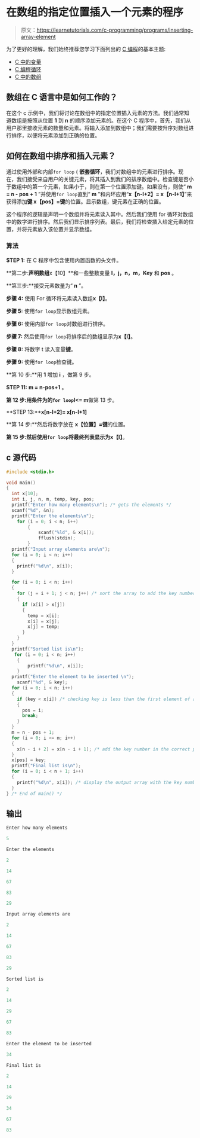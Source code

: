 # 在数组的指定位置插入一个元素的程序

> 原文：<https://learnetutorials.com/c-programming/programs/inserting-array-element>

为了更好的理解，我们始终推荐您学习下面列出的 [C 编程](../ "C programming")的基本主题:

*   [C 中的变量](../../c-programming/variables)
*   [C 编程循环](../../c-programming/loops "C programming loops")
*   [C 中的数组](../../c-programming/array)

## 数组在 C 语言中是如何工作的？

在这个 c 示例中，我们将讨论在数组中的指定位置插入元素的方法。我们通常知道数组是按照从位置 **1** 到 **n** 的顺序添加元素的。在这个 C 程序中，首先，我们从用户那里接收元素的数量和元素。将输入添加到数组中；我们需要按升序对数组进行排序，以便将元素添加到正确的位置。

## 如何在数组中排序和插入元素？

通过使用外部和内部`for loop` ( **嵌套循环**，我们对数组中的元素进行排序。现在，我们接受来自用户的关键元素，将其插入到我们的排序数组中。检查键是否小于数组中的第一个元素，如果小于，则在第一个位置添加键。如果没有，则使“ **m = n - pos + 1** ”并使用`for loop`直到“ **m** ”和内环应用“**x【n-I+2】= x【n-I+1】**”来获得添加**键 x【pos】=键**的位置。显示数组，键元素在正确的位置。

这个程序的逻辑是声明一个数组并将元素读入其中。然后我们使用 for 循环对数组中的数字进行排序。然后我们显示排序列表。最后，我们将检查插入给定元素的位置，并将元素放入该位置并显示数组。

### 算法

**STEP 1:** 在 C 程序中包含使用内置函数的头文件。

**第二步:**声明数组**x【10】**和一些整数变量 **I，j，n，m，Key** 和 **pos** 。

**第三步:**接受元素数量为“ **n** ”。

**步骤 4:** 使用 For 循环将元素读入数组**x【I】**。

**步骤 5:** 使用`for loop`显示数组元素。

**步骤 6:** 使用内部`for loop`对数组进行排序。

**步骤 7:** 然后使用`for loop`将排序后的数组显示为**x【I】**。

**步骤 8:** 将数字 t 读入变量**键**。

**步骤 9:** 使用`for loop`检查键。

**第 10 步:**用 **1** 增加 **i** ，做第 9 步。

**STEP 11:** **m = n-pos+1** 。

**第 12 步:**用条件为**的`for loop`I<= m**做第 13 步。

**STEP 13:****x[n-I+2]= x[n-I+1]**

**第 14 步:**然后将数字放在 **x【位置】=键**的位置。

**第 15 步:**然后使用`for loop`将最终列表显示为**x【I】**。

## c 源代码

```c
#include <stdio.h>

void main()
{
  int x[10];
  int i, j, n, m, temp, key, pos;
  printf("Enter how many elements\n"); /* gets the elements */
  scanf("%d", &n);
  printf("Enter the elements\n");
    for (i = 0; i < n; i++)
        {
            scanf("%ld", & x[i]);
            fflush(stdin);
        }
  printf("Input array elements are\n");
  for (i = 0; i < n; i++)
  {
    printf("%d\n", x[i]);
  }

  for (i = 0; i < n; i++)
  {
    for (j = i + 1; j < n; j++) /* sort the array to add the key number in correct position */
    {
      if (x[i] > x[j])
      {
        temp = x[i];
        x[i] = x[j];
        x[j] = temp;
      }
    }
  }
  printf("Sorted list is\n");
   for (i = 0; i < n; i++)
    {
        printf("%d\n", x[i]);
    }
  printf("Enter the element to be inserted \n");
    scanf("%d", & key);        
  for (i = 0; i < n; i++)
  {
    if (key < x[i]) /* checking key is less than the first element of array */
    {
      pos = i;
      break;
    }
  }
  m = n - pos + 1;
  for (i = 0; i <= m; i++)
  {
    x[n - i + 2] = x[n - i + 1]; /* add the key number in the correct position */
  }
  x[pos] = key;
  printf("Final list is\n");
  for (i = 0; i < n + 1; i++)
  {
    printf("%d\n", x[i]); /* display the output array with the key number added  */
  }
} /* End of main() */

```

## 输出

```c
Enter how many elements

5

Enter the elements

2

14

67

83

29

Input array elements are

2

14

67

83

29

Sorted list is

2

14

29

67

83

Enter the element to be inserted

34

Final list is

2

14

29

34

67

83
```